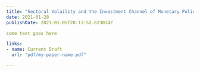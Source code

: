 ```yaml
---
title: "Sectoral Volaility and the Investment Channel of Monetary Policy"
date: 2021-01-28
publishDate: 2021-01-05T20:13:52.623034Z

some text goes here

links:
- name: Current Draft
  url: "pdf/my-paper-name.pdf"

---
```

